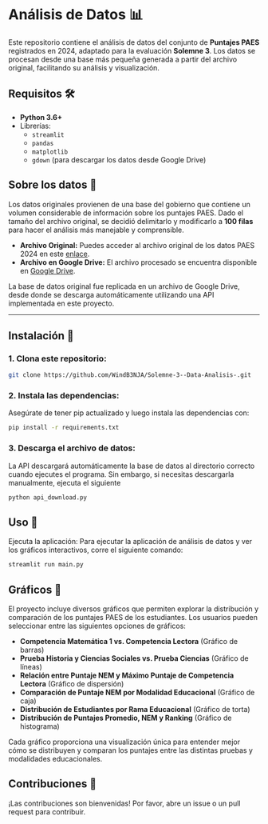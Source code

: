 # Análisis de Datos 📊

Este repositorio contiene el análisis de datos del conjunto de **Puntajes PAES** registrados en 2024, adaptado para la evaluación **Solemne 3**. Los datos se procesan desde una base más pequeña generada a partir del archivo original, facilitando su análisis y visualización.

## Requisitos 🛠️

- **Python 3.6+**
- Librerías:
  - `streamlit`
  - `pandas`
  - `matplotlib`
  - `gdown` (para descargar los datos desde Google Drive)

## Sobre los datos 📂

Los datos originales provienen de una base del gobierno que contiene un volumen considerable de información sobre los puntajes PAES. Dado el tamaño del archivo original, se decidió delimitarlo y modificarlo a **100 filas** para hacer el análisis más manejable y comprensible.

- **Archivo Original:** Puedes acceder al archivo original de los datos PAES 2024 en este [enlace](https://datosabiertos.mineduc.cl/wp-content/uploads/2024/05/PAES-2024-Inscritos-Puntajes.rar).
- **Archivo en Google Drive:** El archivo procesado se encuentra disponible en [Google Drive](https://drive.google.com/open?id=16_mpkujb2sXBAdEC2BV652lWDr7hjMsQ&authuser=1).

La base de datos original fue replicada en un archivo de Google Drive, desde donde se descarga automáticamente utilizando una API implementada en este proyecto.

---

## Instalación 🔧

### 1. Clona este repositorio:
   ```bash
   git clone https://github.com/WindB3NJA/Solemne-3--Data-Analisis-.git
   ```
### 2. Instala las dependencias:
Asegúrate de tener pip actualizado y luego instala las dependencias con:
   ```bash
   pip install -r requirements.txt
   ```

### 3. Descarga el archivo de datos:
La API descargará automáticamente la base de datos al directorio correcto cuando ejecutes el programa. Sin embargo, si necesitas descargarla manualmente, ejecuta el siguiente 
  ```bash
  python api_download.py
  ```

## Uso 🚀
Ejecuta la aplicación:
Para ejecutar la aplicación de análisis de datos y ver los gráficos interactivos, corre el siguiente comando:
  ```bash
  streamlit run main.py
  ```

## Gráficos 🎨

El proyecto incluye diversos gráficos que permiten explorar la distribución y comparación de los puntajes PAES de los estudiantes. Los usuarios pueden seleccionar entre las siguientes opciones de gráficos:

- **Competencia Matemática 1 vs. Competencia Lectora** (Gráfico de barras)
- **Prueba Historia y Ciencias Sociales vs. Prueba Ciencias** (Gráfico de líneas)
- **Relación entre Puntaje NEM y Máximo Puntaje de Competencia Lectora** (Gráfico de dispersión)
- **Comparación de Puntaje NEM por Modalidad Educacional** (Gráfico de caja)
- **Distribución de Estudiantes por Rama Educacional** (Gráfico de torta)
- **Distribución de Puntajes Promedio, NEM y Ranking** (Gráfico de histograma)

Cada gráfico proporciona una visualización única para entender mejor cómo se distribuyen y comparan los puntajes entre las distintas pruebas y modalidades educacionales.

## Contribuciones 🤝
¡Las contribuciones son bienvenidas! Por favor, abre un issue o un pull request para contribuir.
